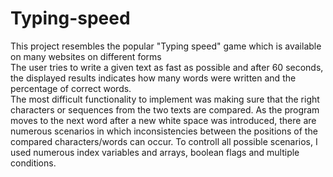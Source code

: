 # Typing-speed
This project resembles the popular "Typing speed" game which is available on many websites on different forms <br>
The user tries to write a given text as fast as possible and after 60 seconds, the displayed results indicates how many words were written and the percentage of correct words.<br>
The most difficult functionality to implement was making sure that the right characters or sequences from the two texts are compared. As the program moves to the next word after a new white space was introduced, there are numerous scenarios in which inconsistencies between the positions of the compared characters/words can occur. To controll all possible scenarios, I used numerous index variables and arrays, boolean flags and multiple conditions.
